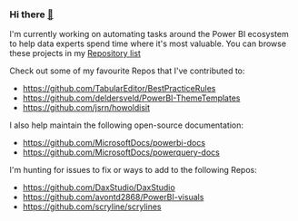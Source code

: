 ### Hi there [👋](https://github.com/MattRudy/MattRudy/blob/main/secretRedirects.md)
[//]: # "You've found a secret! The 'wave' above is my personal shortlink to a project I often reference on-the-go from mobile devices."

I'm currently working on automating tasks around the Power BI ecosystem to help data experts spend time where it's most valuable. You can browse these projects in my [Repository list](https://github.com/MattRudy?tab=repositories)

Check out some of my favourite Repos that I've contributed to:
- https://github.com/TabularEditor/BestPracticeRules
- https://github.com/deldersveld/PowerBI-ThemeTemplates
- https://github.com/jsrn/howoldisit

I also help maintain the following open-source documentation:
- https://github.com/MicrosoftDocs/powerbi-docs
- https://github.com/MicrosoftDocs/powerquery-docs

I'm hunting for issues to fix or ways to add to the following Repos:
- https://github.com/DaxStudio/DaxStudio
- https://github.com/avontd2868/PowerBI-visuals
- https://github.com/scryline/scrylines

<!--
**MattRudy/MattRudy** is a ✨ _special_ ✨ repository because its `README.md` (this file) appears on your GitHub profile.

Here are some ideas to get you started:

- 🔭 I’m currently working on ...
- 🌱 I’m currently learning ...
- 👯 I’m looking to collaborate on ...
- 🤔 I’m looking for help with ...
- 💬 Ask me about ...
- 📫 How to reach me: ...
- 😄 Pronouns: ...
- ⚡ Fun fact: ...
-->
